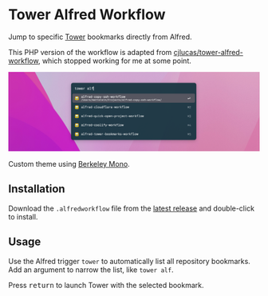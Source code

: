 # Tower Alfred Workflow

Jump to specific [Tower](https://www.git-tower.com/mac) bookmarks directly from Alfred.

This PHP version of the workflow is adapted from [cjlucas/tower-alfred-workflow](https://github.com/cjlucas/tower-alfred-workflow), which stopped working for me at some point.

![Workflow screenshot](resources/screenshot.png)

Custom theme using [Berkeley Mono](https://berkeleygraphics.com/typefaces/berkeley-mono/).

## Installation

Download the `.alfredworkflow` file from the [latest release](https://github.com/mattstein/alfred-tower-bookmarks-workflow/releases) and double-click to install.

## Usage

Use the Alfred trigger `tower` to automatically list all repository bookmarks. Add an argument to narrow the list, like `tower alf`.

Press <kbd>return</kbd> to launch Tower with the selected bookmark.
